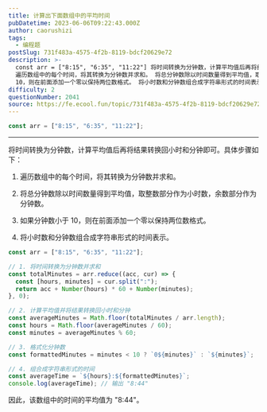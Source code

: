 ```yaml
---
title: 计算出下面数组中的平均时间
pubDatetime: 2023-06-06T09:22:43.000Z
author: caorushizi
tags:
  - 编程题
postSlug: 731f483a-4575-4f2b-8119-bdcf20629e72
description: >-
  const arr = ["8:15", "6:35", "11:22"] 将时间转换为分钟数，计算平均值后再将结果转换回小时和分钟即可。具体步骤如下：
  遍历数组中的每个时间，将其转换为分钟数并求和。 将总分钟数除以时间数量得到平均值，取整数部分作为小时数，余数部分作为分钟数。 如果分钟数小于
  10，则在前面添加一个零以保持两位数格式。 将小时数和分钟数组合成字符串形式的时间表示。 const a
difficulty: 2
questionNumber: 2041
source: https://fe.ecool.fun/topic/731f483a-4575-4f2b-8119-bdcf20629e72
---
```


```js
const arr = ["8:15", "6:35", "11:22"];
```

---

将时间转换为分钟数，计算平均值后再将结果转换回小时和分钟即可。具体步骤如下：

1. 遍历数组中的每个时间，将其转换为分钟数并求和。

2. 将总分钟数除以时间数量得到平均值，取整数部分作为小时数，余数部分作为分钟数。

3. 如果分钟数小于 10，则在前面添加一个零以保持两位数格式。

4. 将小时数和分钟数组合成字符串形式的时间表示。

```javascript
const arr = ["8:15", "6:35", "11:22"];

// 1. 将时间转换为分钟数并求和
const totalMinutes = arr.reduce((acc, cur) => {
  const [hours, minutes] = cur.split(":");
  return acc + Number(hours) * 60 + Number(minutes);
}, 0);

// 2. 计算平均值并将结果转换回小时和分钟
const averageMinutes = Math.floor(totalMinutes / arr.length);
const hours = Math.floor(averageMinutes / 60);
const minutes = averageMinutes % 60;

// 3. 格式化分钟数
const formattedMinutes = minutes < 10 ? `0${minutes}` : `${minutes}`;

// 4. 组合成字符串形式的时间
const averageTime = `${hours}:${formattedMinutes}`;
console.log(averageTime); // 输出 "8:44"
```

因此，该数组中的时间的平均值为 "8:44"。
